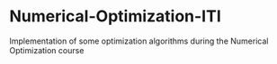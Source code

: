 # Numerical-Optimization-ITI

Implementation of some optimization algorithms during the Numerical Optimization course

